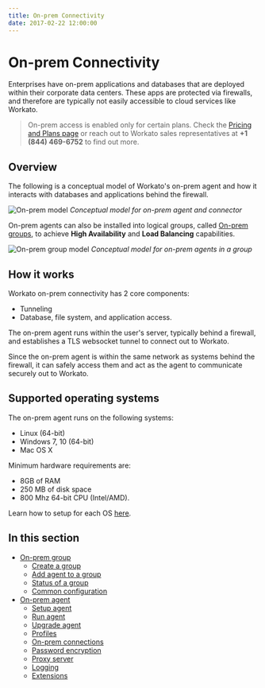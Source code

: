 ```yaml
---
title: On-prem Connectivity
date: 2017-02-22 12:00:00
---
```


# On-prem Connectivity
Enterprises have on-prem applications and databases that are deployed within their corporate data centers. These apps are protected via firewalls, and therefore are typically not easily accessible to cloud services like Workato.

> On-prem access is enabled only for certain plans. Check the [Pricing and Plans page](https://www.workato.com/pricing?audience=general) or reach out to Workato sales representatives at **+1 (844) 469-6752** to find out more.

## Overview
The following is a conceptual model of Workato's on-prem agent and how it interacts with databases and applications behind the firewall.

![On-prem model](~@img/on-prem/on_prem_conceptual_model.png)
*Conceptual model for on-prem agent and connector*

On-prem agents can also be installed into logical groups, called [On-prem groups](/on-prem/groups.md), to achieve **High Availability** and **Load Balancing** capabilities.

![On-prem group model](~@img/on-prem/on_prem_group_conceptual_model.png)
*Conceptual model for on-prem agents in a group*

## How it works
Workato on-prem connectivity has 2 core components:
- Tunneling
- Database, file system, and application access.

The on-prem agent runs within the user's server, typically behind a firewall, and establishes a TLS websocket tunnel to connect out to Workato.

Since the on-prem agent is within the same network as systems behind the firewall, it can safely access them and act as the agent to communicate securely out to Workato.

## Supported operating systems
The on-prem agent runs on the following systems:

- Linux (64-bit)
- Windows 7, 10 (64-bit)
- Mac OS X

Minimum hardware requirements are:

- 8GB of RAM
- 250 MB of disk space
- 800 Mhz 64-bit CPU (Intel/AMD).

Learn how to setup for each OS [here](/on-prem/agents/setup.md).

## In this section
* [On-prem group](/on-prem/groups.md)
  * [Create a group](/on-prem/groups/create-group.md)
  * [Add agent to a group](/on-prem/groups/add-agent.md)
  * [Status of a group](/on-prem/groups/group-status.md)
  * [Common configuration](/on-prem/groups/common-config.md)
* [On-prem agent](/on-prem/agents.md)
  * [Setup agent](/on-prem/agents/setup.md)
  * [Run agent](/on-prem/agents/run.md)
  * [Upgrade agent](/on-prem/agents/upgrade.md)
  * [Profiles](/on-prem/agents/profile.md)
  * [On-prem connections](/on-prem/agents/connection.md)
  * [Password encryption](/on-prem/agents/password-encryption.md)
  * [Proxy server](/on-prem/agents/proxy.md)
  * [Logging](/on-prem/agents/logging.md)
  * [Extensions](/on-prem/agents/extension.md)

